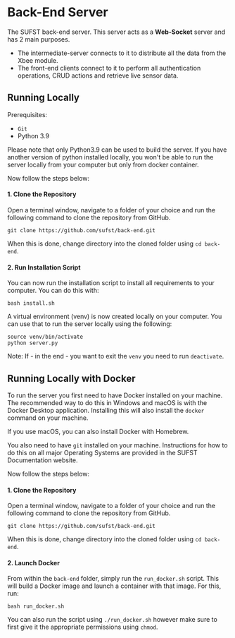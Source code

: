 # Back-End Server
The SUFST back-end server. This server acts as a **Web-Socket** server and has 2 main purposes.

- The intermediate-server connects to it to distribute all the data from the Xbee module. 
- The front-end clients connect to it to perform all authentication operations, CRUD actions and retrieve live sensor data.

## Running Locally 
Prerequisites: 
- `Git`
- Python 3.9 

Please note that only Python3.9 can be used to build the server. If you have another version of python installed locally, you won't be able to run the server locally from your computer but only from docker container. 

Now follow the steps below:  

#### 1. Clone the Repository
Open a terminal window, navigate to a folder of your choice and run the following command to clone the repository from GitHub. 

```
git clone https://github.com/sufst/back-end.git
```

When this is done, change directory into the cloned folder using `cd back-end`. 

#### 2. Run Installation Script

You can now run the installation script to install all requirements to your computer. You can do this with: 

```
bash install.sh
```

A virtual environment (venv) is now created locally on your computer. You can use that to run the server locally using the following: 

```
source venv/bin/activate
python server.py
```

Note: If - in the end - you want to exit the `venv` you need to run `deactivate`. 

## Running Locally with Docker
To run the server you first need to have Docker installed on your machine. The recommended way to do this in Windows and macOS is with the Docker Desktop application. Installing this will also install the `docker` command on your machine. 

If you use macOS, you can also install Docker with Homebrew. 

You also need to have `git` installed on your machine. Instructions for how to do this on all major Operating Systems are provided in the SUFST Documentation website. 

Now follow the steps below:  

#### 1. Clone the Repository
Open a terminal window, navigate to a folder of your choice and run the following command to clone the repository from GitHub. 

```
git clone https://github.com/sufst/back-end.git
```

When this is done, change directory into the cloned folder using `cd back-end`. 

#### 2. Launch Docker 
From within the `back-end` folder, simply run the `run_docker.sh` script. This will build a Docker image and launch a container with that image. For this, run: 

```
bash run_docker.sh
```

You can also run the script using `./run_docker.sh` however make sure to first give it the appropriate permissions using `chmod`. 
